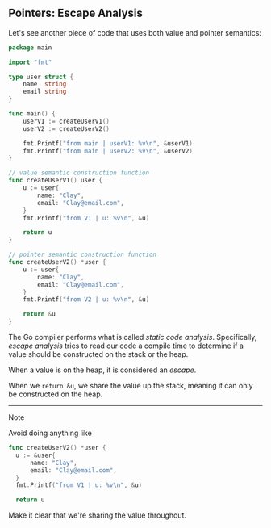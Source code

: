 ## Pointers: Escape Analysis

Let's see another piece of code that uses both value and pointer semantics:

```go
package main

import "fmt"

type user struct {
	name  string
	email string
}

func main() {
	userV1 := createUserV1()
	userV2 := createUserV2()

	fmt.Printf("from main | userV1: %v\n", &userV1)
	fmt.Printf("from main | userV2: %v\n", &userV2)
}

// value semantic construction function
func createUserV1() user {
	u := user{
		name: "Clay",
		email: "Clay@email.com",
	}
	fmt.Printf("from V1 | u: %v\n", &u)

	return u
}

// pointer semantic construction function
func createUserV2() *user {
	u := user{
		name: "Clay",
		email: "Clay@email.com",
	}
	fmt.Printf("from V2 | u: %v\n", &u)

	return &u
}
```

The Go compiler performs what is called _static code analysis_. Specifically, _escape analysis_ tries to read our code a compile time to determine if a value should be constructed on the stack or the heap. 

When a value is on the heap, it is considered an _escape_.

When we `return &u`, we share the value up the stack, meaning it can only be constructed on the heap.

- - -

> [!Note] 
> 
> Avoid doing anything like
> 
> ```go
> func createUserV2() *user {
>	u := &user{
>		name: "Clay",
>		email: "Clay@email.com",
>	}
>	fmt.Printf("from V1 | u: %v\n", &u)
>
>	return u
>```
>
> Make it clear that we're sharing the value throughout.

